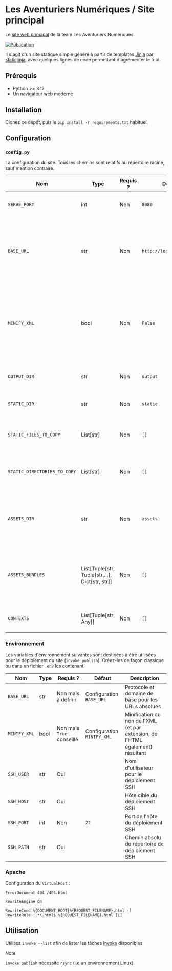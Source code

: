 # Les Aventuriers Numériques / Site principal

Le [site web principal](https://team-lan.org/) de la team Les Aventuriers Numériques.

[![Publication](https://github.com/Les-Aventuriers-Numeriques/team-lan.org/actions/workflows/publish.yml/badge.svg)](https://github.com/Les-Aventuriers-Numeriques/team-lan.org/actions/workflows/publish.yml)

Il s'agit d'un site statique simple généré à partir de templates [Jinja](https://jinja.palletsprojects.com/en/3.1.x/) par
[staticjinja](https://staticjinja.readthedocs.io/en/stable/index.html), avec quelques lignes de code permettant d'agrémenter
le tout.

## Prérequis

  - Python >= 3.12
  - Un navigateur web moderne

## Installation

Clonez ce dépôt, puis le `pip install -r requirements.txt` habituel.

## Configuration

### `config.py`

La configuration du site. Tous les chemins sont relatifs au répertoire racine, sauf mention contraire.

| Nom                          | Type                                            | Requis ? | Défaut                   | Description                                                                                                                                                                        |
|------------------------------|-------------------------------------------------|----------|--------------------------|------------------------------------------------------------------------------------------------------------------------------------------------------------------------------------|
| `SERVE_PORT`                 | int                                             | Non      | `8080`                   | Le port d'écoute du serveur HTTP lancé par `invoke serve`                                                                                                                          |
| `BASE_URL`                   | str                                             | Non      | `http://localhost:8080/` | Protocole et domaine de base pour les URLs absolues. La variable d'environnement associée est prioritaire lorsqu'elle est définie                                                  |
| `MINIFY_XML`                 | bool                                            | Non      | `False`                  | Minification ou non de l'XML (et par extension, de l'HTML également) résultant. La variable d'environnement associée est prioritaire lorsqu'elle est définie                       |
| `OUTPUT_DIR`                 | str                                             | Non      | `output`                 | Le répertoire dans lequel le site rendu sera enregistré                                                                                                                            |
| `STATIC_DIR`                 | str                                             | Non      | `static`                 | Le répertoire contenant tous les fichiers statiques                                                                                                                                |
| `STATIC_FILES_TO_COPY`       | List[str]                                       | Non      | `[]`                     | La liste des fichiers statiques à copier (relatif à `STATIC_DIR`)                                                                                                                  |
| `STATIC_DIRECTORIES_TO_COPY` | List[str]                                       | Non      | `[]`                     | La liste des répertoires de fichiers statiques à copier (relatif à `STATIC_DIR`)                                                                                                   |
| `ASSETS_DIR`                 | str                                             | Non      | `assets`                 | Le répertoire contenant les fichiers qui nécessitent un traitement préalable afin d'être utilisés par le site rendu                                                                |
| `ASSETS_BUNDLES`             | List[Tuple[str, Tuple[str,...], Dict[str, str]] | Non      | `[]`                     | Les bundles [webassets](https://webassets.readthedocs.io/en/latest/) à utiliser dans les templates (les sources sont relatives à `ASSETS_DIR`, et les destinations à `OUTPUT_DIR`) |
| `CONTEXTS`                   | List[Tuple[str, Any]]                           | Non      | `[]`                     | Liste de [contextes staticjinja](https://staticjinja.readthedocs.io/en/stable/user/advanced.html#loading-data) à utiliser                                                          |

### Environnement

Les variables d'environnement suivantes sont destinées à être utilisées pour le déploiement du site (`invoke publish`).
Créez-les de façon classique ou dans un fichier `.env` les contenant.

| Nom          | Type | Requis ?                  | Défaut                     | Description                                                                    |
|--------------|------|---------------------------|----------------------------|--------------------------------------------------------------------------------|
| `BASE_URL`   | str  | Non mais à définir        | Configuration `BASE_URL`   | Protocole et domaine de base pour les URLs absolues                            |
| `MINIFY_XML` | bool | Non mais `True` conseillé | Configuration `MINIFY_XML` | Minification ou non de l'XML (et par extension, de l'HTML également) résultant |
| `SSH_USER`   | str  | Oui                       |                            | Nom d'utilisateur pour le déploiement SSH                                      |
| `SSH_HOST`   | str  | Oui                       |                            | Hôte cible du déploiement SSH                                                  |
| `SSH_PORT`   | int  | Non                       | `22`                       | Port de l'hôte du déploiement SSH                                              |
| `SSH_PATH`   | str  | Oui                       |                            | Chemin absolu du répertoire de déploiement SSH                                 |

### Apache

Configuration du `VirtualHost` :

```apacheconf
ErrorDocument 404 /404.html

RewriteEngine On

RewriteCond %{DOCUMENT_ROOT}%{REQUEST_FILENAME}.html -f
RewriteRule !.*\.html$ %{REQUEST_FILENAME}.html [L]
```

## Utilisation

Utilisez `invoke --list` afin de lister les tâches [Invoke](https://www.pyinvoke.org/) disponibles.

> [!NOTE]
> `invoke publish` nécessite `rsync` (i.e un environnement Linux).